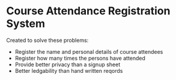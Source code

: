 # Course Attendance Registration System

Created to solve these problems:

- Register the name and personal details of course attendees
- Register how many times the persons have attended
- Provide better privacy than a signup sheet
- Better ledgability than hand written reqords
